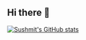 ## Hi there 👋

<!--
**sushmitsarmah/sushmitsarmah** is a ✨ _special_ ✨ repository because its `README.md` (this file) appears on your GitHub profile.

Here are some ideas to get you started:

- 🔭 I’m currently working on ...
- 🌱 I’m currently learning ...
- 👯 I’m looking to collaborate on ...
- 🤔 I’m looking for help with ...
- 💬 Ask me about ...
- 📫 How to reach me: ...
- ⚡ Fun fact: ...
-->

[![Sushmit's GitHub stats](https://github-readme-stats.vercel.app/api?username=sushmitsarmah)](https://github.com/anuraghazra/github-readme-stats)
